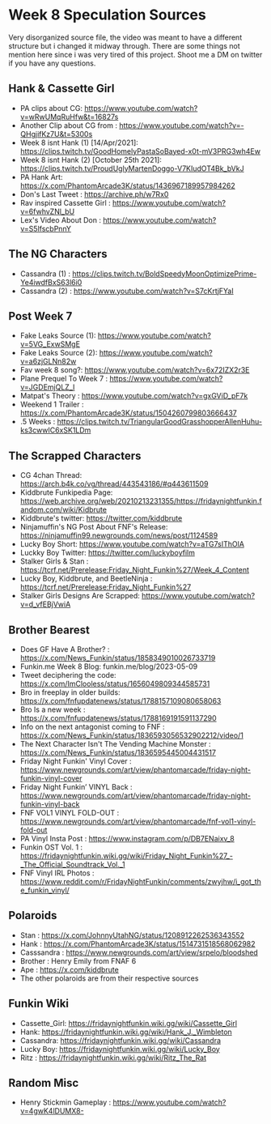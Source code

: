 # Week 8 Speculation Sources
Very disorganized source file, the video was meant to have a different structure but i changed it midway through. There are some things not mention here since i was very tired of this project. Shoot me a DM on twitter if you have any questions. 
 
## Hank & Cassette Girl
- PA clips about CG: https://www.youtube.com/watch?v=wRwUMqRuHfw&t=16827s
- Another Clip about CG from : https://www.youtube.com/watch?v=-QHgjifKz7U&t=5300s
- Week 8 isnt Hank (1) [14/Apr/2021]: https://clips.twitch.tv/GoodHomelyPastaSoBayed-x0t-mV3PRG3wh4Ew
- Week 8 isnt Hank (2) [October 25th 2021]: https://clips.twitch.tv/ProudUglyMartenDoggo-V7KIudOT4Bk_bVkJ
- PA Hank Art: https://x.com/PhantomArcade3K/status/1436967189957984262
- Don's Last Tweet : https://archive.ph/w7Rx0
- Rav inspired Cassette Girl : https://www.youtube.com/watch?v=6fwhvZNl_bU
- Lex's Video About Don : https://www.youtube.com/watch?v=S5lfscbPnnY
 
## The NG Characters
- Cassandra (1) : https://clips.twitch.tv/BoldSpeedyMoonOptimizePrime-Ye4iwdfBxS63l6i0
- Cassandra (2) : https://www.youtube.com/watch?v=S7cKrtjFYaI
 
## Post Week 7
- Fake Leaks Source (1): https://www.youtube.com/watch?v=5VG_ExwSMgE
- Fake Leaks Source (2): https://www.youtube.com/watch?v=a6zjGLNn82w
- Fav week 8 song?: https://www.youtube.com/watch?v=6x72IZX2r3E
- Plane Prequel To Week 7 : https://www.youtube.com/watch?v=JGDEmjQLZ_I
- Matpat's Theory : https://www.youtube.com/watch?v=gxGViD_pF7k
- Weekend 1 Trailer : https://x.com/PhantomArcade3K/status/1504260799803666437
- .5 Weeks : https://clips.twitch.tv/TriangularGoodGrasshopperAllenHuhu-ks3cwwIC6xSK1LDm
 
## The Scrapped Characters
- CG 4chan Thread: https://arch.b4k.co/vg/thread/443543186/#q443611509
- Kiddbrute Funkipedia Page: https://web.archive.org/web/20210213231355/https://fridaynightfunkin.fandom.com/wiki/Kidbrute
- Kiddbrute's twitter: https://twitter.com/kiddbrute
- Ninjamuffin's NG Post About FNF's Release: https://ninjamuffin99.newgrounds.com/news/post/1124589
- Lucky Boy Short: https://www.youtube.com/watch?v=aTG7sIThOlA
- Luckky Boy Twitter: https://twitter.com/luckyboyfilm
- Stalker Girls & Stan : https://tcrf.net/Prerelease:Friday_Night_Funkin%27/Week_4_Content
- Lucky Boy, Kiddbrute, and BeetleNinja : https://tcrf.net/Prerelease:Friday_Night_Funkin%27
- Stalker Girls Designs Are Scrapped: https://www.youtube.com/watch?v=d_vfEBjVwiA
 
## Brother Bearest
- Does GF Have A Brother? : https://x.com/News_Funkin/status/1858349010026733719
- Funkin.me Week 8 Blog: funkin.me/blog/2023-05-09
- Tweet deciphering the code: https://x.com/ImClooless/status/1656049809344585731
- Bro in freeplay in older builds: https://x.com/fnfupdatenews/status/1788157109080658063
- Bro Is a new week : https://x.com/fnfupdatenews/status/1788169191591137290
- Info on the next antagonist coming to FNF : https://x.com/News_Funkin/status/1836593056532902212/video/1
- The Next Character Isn't The Vending Machine Monster : https://x.com/News_Funkin/status/1836595445004431517
- Friday Night Funkin' Vinyl Cover : https://www.newgrounds.com/art/view/phantomarcade/friday-night-funkin-vinyl-cover
- Friday Night Funkin’ VINYL Back : https://www.newgrounds.com/art/view/phantomarcade/friday-night-funkin-vinyl-back
- FNF VOL1 VINYL FOLD-OUT : https://www.newgrounds.com/art/view/phantomarcade/fnf-vol1-vinyl-fold-out
- PA Vinyl Insta Post : https://www.instagram.com/p/DB7ENaixv_8
- Funkin OST Vol. 1 : https://fridaynightfunkin.wiki.gg/wiki/Friday_Night_Funkin%27_-_The_Official_Soundtrack_Vol._1
- FNF Vinyl IRL Photos : https://www.reddit.com/r/FridayNightFunkin/comments/zwyjhw/i_got_the_funkin_vinyl/

## Polaroids
- Stan : https://x.com/JohnnyUtahNG/status/1208912262536343552
- Hank : https://x.com/PhantomArcade3K/status/1514731518568062982
- Casssandra : https://www.newgrounds.com/art/view/srpelo/bloodshed
- Brother : Henry Emily from FNAF 6
- Ape : https://x.com/kiddbrute
- The other polaroids are from their respective sources 

## Funkin Wiki
- Cassette_Girl: https://fridaynightfunkin.wiki.gg/wiki/Cassette_Girl
- Hank: https://fridaynightfunkin.wiki.gg/wiki/Hank_J._Wimbleton
- Cassandra: https://fridaynightfunkin.wiki.gg/wiki/Cassandra
- Lucky Boy: https://fridaynightfunkin.wiki.gg/wiki/Lucky_Boy
- Ritz : https://fridaynightfunkin.wiki.gg/wiki/Ritz_The_Rat

## Random Misc
- Henry Stickmin Gameplay : https://www.youtube.com/watch?v=4gwK4lDUMX8-